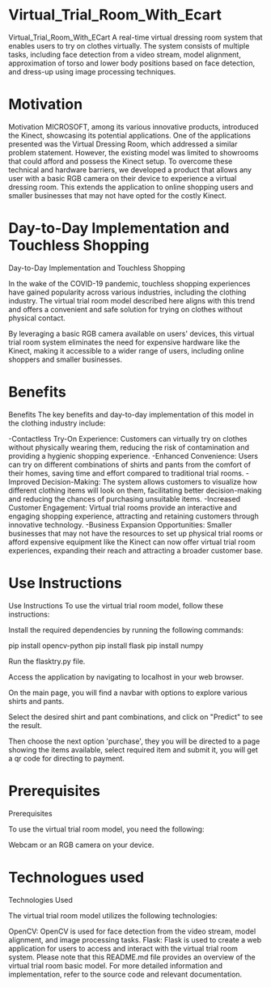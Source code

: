 # Virtual_Trial_Room_With_Ecart
Virtual_Trial_Room_With_ECart
A real-time virtual dressing room system that enables users to try on clothes virtually. The system consists of multiple tasks, including face detection from a video stream, model alignment, approximation of torso and lower body positions based on face detection, and dress-up using image processing techniques.

# Motivation
Motivation
MICROSOFT, among its various innovative products, introduced the Kinect, showcasing its potential applications. One of the applications presented was the Virtual Dressing Room, which addressed a similar problem statement. However, the existing model was limited to showrooms that could afford and possess the Kinect setup. To overcome these technical and hardware barriers, we developed a product that allows any user with a basic RGB camera on their device to experience a virtual dressing room. This extends the application to online shopping users and smaller businesses that may not have opted for the costly Kinect.

# Day-to-Day Implementation and Touchless Shopping
Day-to-Day Implementation and Touchless Shopping

In the wake of the COVID-19 pandemic, touchless shopping experiences have gained popularity across various industries, including the clothing industry. The virtual trial room model described here aligns with this trend and offers a convenient and safe solution for trying on clothes without physical contact.

By leveraging a basic RGB camera available on users' devices, this virtual trial room system eliminates the need for expensive hardware like the Kinect, making it accessible to a wider range of users, including online shoppers and smaller businesses.

# Benefits
Benefits
The key benefits and day-to-day implementation of this model in the clothing industry include:

-Contactless Try-On Experience: Customers can virtually try on clothes without physically wearing them, reducing the risk of contamination and providing a hygienic shopping experience.
-Enhanced Convenience: Users can try on different combinations of shirts and pants from the comfort of their homes, saving time and effort compared to traditional trial rooms.
-Improved Decision-Making: The system allows customers to visualize how different clothing items will look on them, facilitating better decision-making and reducing the chances of purchasing unsuitable items.
-Increased Customer Engagement: Virtual trial rooms provide an interactive and engaging shopping experience, attracting and retaining customers through innovative technology.
-Business Expansion Opportunities: Smaller businesses that may not have the resources to set up physical trial rooms or afford expensive equipment like the Kinect can now offer virtual trial room experiences, expanding their reach and attracting a broader customer base. 


# Use Instructions
Use Instructions
To use the virtual trial room model, follow these instructions:

Install the required dependencies by running the following commands:

pip install opencv-python 
pip install flask
pip install numpy

Run the flasktry.py file.

Access the application by navigating to localhost in your web browser.

On the main page, you will find a navbar with options to explore various shirts and pants.

Select the desired shirt and pant combinations, and click on "Predict" to see the result.

Then choose the next option 'purchase', they you will be directed to a page showing the items available, select required item and submit it, you will get a qr code for directing to payment. 


# Prerequisites
Prerequisites

To use the virtual trial room model, you need the following:

Webcam or an RGB camera on your device.

# Technologues used
Technologies Used

The virtual trial room model utilizes the following technologies:

OpenCV: OpenCV is used for face detection from the video stream, model alignment, and image processing tasks.
Flask: Flask is used to create a web application for users to access and interact with the virtual trial room system.
Please note that this README.md file provides an overview of the virtual trial room basic model. For more detailed information and implementation, refer to the source code and relevant documentation.
